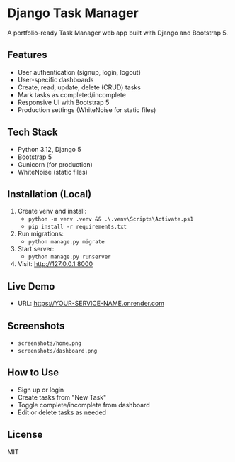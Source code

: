 ﻿# Django Task Manager

A portfolio-ready Task Manager web app built with Django and Bootstrap 5.

## Features
- User authentication (signup, login, logout)
- User-specific dashboards
- Create, read, update, delete (CRUD) tasks
- Mark tasks as completed/incomplete
- Responsive UI with Bootstrap 5
- Production settings (WhiteNoise for static files)

## Tech Stack
- Python 3.12, Django 5
- Bootstrap 5
- Gunicorn (for production)
- WhiteNoise (static files)

## Installation (Local)
1. Create venv and install:
   - `python -m venv .venv && .\.venv\Scripts\Activate.ps1`
   - `pip install -r requirements.txt`
2. Run migrations:
   - `python manage.py migrate`
3. Start server:
   - `python manage.py runserver`
4. Visit: http://127.0.0.1:8000

## Live Demo
- URL: https://YOUR-SERVICE-NAME.onrender.com

## Screenshots
- `screenshots/home.png`
- `screenshots/dashboard.png`

## How to Use
- Sign up or login
- Create tasks from "New Task"
- Toggle complete/incomplete from dashboard
- Edit or delete tasks as needed

## License
MIT
